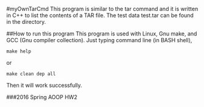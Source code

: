 #myOwnTarCmd
This program is similar to the tar command and it is written in C++ to list the contents of a TAR file.
The test data test.tar can be found in the directory.

##How to run this program
This program is used with Linux, Gnu make, and GCC (Gnu compiler collection).
Just typing command line (in BASH shell),
```
make help
```

or

```
make clean dep all
```

Then it will work successfully.

###2016 Spring AOOP HW2
